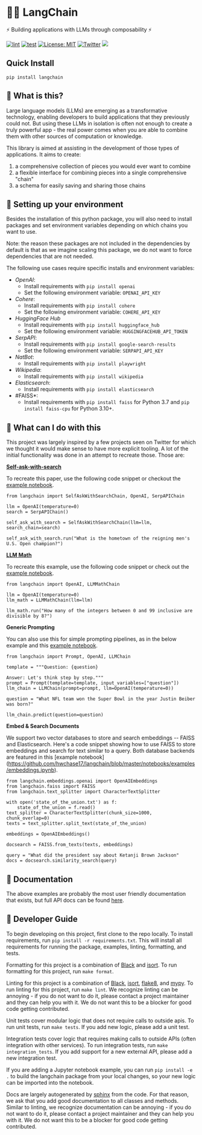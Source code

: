 # 🦜️🔗 LangChain

⚡ Building applications with LLMs through composability ⚡

[![lint](https://github.com/hwchase17/langchain/actions/workflows/lint.yml/badge.svg)](https://github.com/hwchase17/langchain/actions/workflows/lint.yml) [![test](https://github.com/hwchase17/langchain/actions/workflows/test.yml/badge.svg)](https://github.com/hwchase17/langchain/actions/workflows/test.yml) [![License: MIT](https://img.shields.io/badge/License-MIT-yellow.svg)](https://opensource.org/licenses/MIT) [![Twitter](https://img.shields.io/twitter/url/https/twitter.com/langchainai.svg?style=social&label=Follow%20%40LangChainAI)](https://twitter.com/langchainai) [![](https://dcbadge.vercel.app/api/server/6adMQxSpJS?compact=true&style=flat)](https://discord.gg/6adMQxSpJS)



## Quick Install

`pip install langchain`

## 🤔 What is this?

Large language models (LLMs) are emerging as a transformative technology, enabling
developers to build applications that they previously could not.
But using these LLMs in isolation is often not enough to
create a truly powerful app - the real power comes when you are able to
combine them with other sources of computation or knowledge.

This library is aimed at assisting in the development of those types of applications.
It aims to create:
1. a comprehensive collection of pieces you would ever want to combine
2. a flexible interface for combining pieces into a single comprehensive "chain"
3. a schema for easily saving and sharing those chains

## 🔧 Setting up your environment

Besides the installation of this python package, you will also need to install packages and set environment variables depending on which chains you want to use.

Note: the reason these packages are not included in the dependencies by default is that as we imagine scaling this package, we do not want to force dependencies that are not needed.

The following use cases require specific installs and environment variables:

- *OpenAI*:
  - Install requirements with `pip install openai`
  - Set the following environment variable: `OPENAI_API_KEY`
- *Cohere*:
  - Install requirements with `pip install cohere`
  - Set the following environment variable: `COHERE_API_KEY`
- *HuggingFace Hub*
  - Install requirements with `pip install huggingface_hub`
  - Set the following environment variable: `HUGGINGFACEHUB_API_TOKEN`
- *SerpAPI*:
  - Install requirements with `pip install google-search-results`
  - Set the following environment variable: `SERPAPI_API_KEY`
- *NatBot*:
  - Install requirements with `pip install playwright`
- *Wikipedia*:
  - Install requirements with `pip install wikipedia`
- *Elasticsearch*:
  - Install requirements with `pip install elasticsearch`
- #FAISS*:
  - Install requirements with `pip install faiss` for Python 3.7 and `pip install faiss-cpu` for Python 3.10+.

## 🚀 What can I do with this

This project was largely inspired by a few projects seen on Twitter for which we thought it would make sense to have more explicit tooling. A lot of the initial functionality was done in an attempt to recreate those. Those are:

**[Self-ask-with-search](https://ofir.io/self-ask.pdf)**

To recreate this paper, use the following code snippet or checkout the [example notebook](https://github.com/hwchase17/langchain/blob/master/examples/self_ask_with_search.ipynb).

```
from langchain import SelfAskWithSearchChain, OpenAI, SerpAPIChain

llm = OpenAI(temperature=0)
search = SerpAPIChain()

self_ask_with_search = SelfAskWithSearchChain(llm=llm, search_chain=search)

self_ask_with_search.run("What is the hometown of the reigning men's U.S. Open champion?")
```

**[LLM Math](https://twitter.com/amasad/status/1568824744367259648?s=20&t=-7wxpXBJinPgDuyHLouP1w)**

To recreate this example, use the following code snippet or check out the [example notebook](https://github.com/hwchase17/langchain/blob/master/examples/llm_math.ipynb).

```
from langchain import OpenAI, LLMMathChain

llm = OpenAI(temperature=0)
llm_math = LLMMathChain(llm=llm)

llm_math.run("How many of the integers between 0 and 99 inclusive are divisible by 8?")
```

**Generic Prompting**

You can also use this for simple prompting pipelines, as in the below example and this [example notebook](https://github.com/hwchase17/langchain/blob/master/examples/simple_prompts.ipynb).

```
from langchain import Prompt, OpenAI, LLMChain

template = """Question: {question}

Answer: Let's think step by step."""
prompt = Prompt(template=template, input_variables=["question"])
llm_chain = LLMChain(prompt=prompt, llm=OpenAI(temperature=0))

question = "What NFL team won the Super Bowl in the year Justin Beiber was born?"

llm_chain.predict(question=question)
```

**Embed & Search Documents**

We support two vector databases to store and search embeddings -- FAISS and Elasticsearch. Here's a code snippet showing how to use FAISS to store embeddings and search for text similar to a query. Both database backends are featured in this [example notebook] (https://github.com/hwchase17/langchain/blob/master/notebooks/examples/embeddings.ipynb).

```
from langchain.embeddings.openai import OpenAIEmbeddings
from langchain.faiss import FAISS
from langchain.text_splitter import CharacterTextSplitter

with open('state_of_the_union.txt') as f:
    state_of_the_union = f.read()
text_splitter = CharacterTextSplitter(chunk_size=1000, chunk_overlap=0)
texts = text_splitter.split_text(state_of_the_union)

embeddings = OpenAIEmbeddings()

docsearch = FAISS.from_texts(texts, embeddings)

query = "What did the president say about Ketanji Brown Jackson"
docs = docsearch.similarity_search(query)
```

## 📖 Documentation

The above examples are probably the most user friendly documentation that exists,
but full API docs can be found [here](https://langchain.readthedocs.io/en/latest/?).

## 🤖 Developer Guide

To begin developing on this project, first clone to the repo locally.
To install requirements, run `pip install -r requirements.txt`.
This will install all requirements for running the package, examples, linting, formatting, and tests.

Formatting for this project is a combination of [Black](https://black.readthedocs.io/en/stable/) and [isort](https://pycqa.github.io/isort/).
To run formatting for this project, run `make format`.

Linting for this project is a combination of [Black](https://black.readthedocs.io/en/stable/), [isort](https://pycqa.github.io/isort/), [flake8](https://flake8.pycqa.org/en/latest/), and [mypy](http://mypy-lang.org/).
To run linting for this project, run `make lint`.
We recognize linting can be annoying - if you do not want to do it, please contact a project maintainer and they can help you with it. We do not want this to be a blocker for good code getting contributed.

Unit tests cover modular logic that does not require calls to outside apis.
To run unit tests, run `make tests`.
If you add new logic, please add a unit test.

Integration tests cover logic that requires making calls to outside APIs (often integration with other services).
To run integration tests, run `make integration_tests`.
If you add support for a new external API, please add a new integration test.

If you are adding a Jupyter notebook example, you can run `pip install -e .` to build the langchain package from your local changes, so your new logic can be imported into the notebook.

Docs are largely autogenerated by [sphinx](https://www.sphinx-doc.org/en/master/) from the code.
For that reason, we ask that you add good documentation to all classes and methods.
Similar to linting, we recognize documentation can be annoying - if you do not want to do it, please contact a project maintainer and they can help you with it. We do not want this to be a blocker for good code getting contributed.
